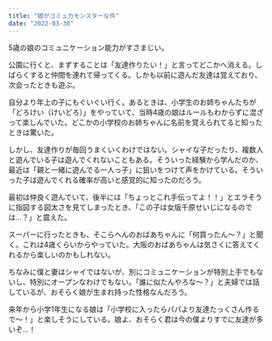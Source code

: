 ```yaml
---
title: "娘がコミュ力モンスターな件"
date: "2022-03-30"
---
```


5歳の娘のコミュニケーション能力がすさまじい。

公園に行くと、まずすることは「友達作りたい！」と言ってどこかへ消える。しばらくすると仲間を連れて帰ってくる。しかも以前に遊んだ友達は覚えており、次会ったときも遊ぶ。

自分より年上の子にもぐいぐい行く。あるときは、小学生のお姉ちゃんたちが「どろけい（けいどろ）」をやっていて、当時4歳の娘はルールもわからずに混ざって楽しんでいた。どこかの小学校のお姉ちゃんに名前を覚えられてると知ったときは驚いた。

しかし、友達作りが毎回うまくいくわけではない。シャイな子だったり、複数人と遊んでいる子は遊んでくれないこともある。そういった経験から学んだのか、最近は「親と一緒に遊んでる一人っ子」に狙いをつけて声をかけている。そういった子は遊んでくれる確率が高いと感覚的に知ったのだろう。

最初は仲良く遊んでいて、後半には「ちょっとこれ手伝ってよ！！」とエラそうに指図する図太さを見てしまったとき、「この子は女版千原せいじになるのでは…？」と震えた。

スーパーに行ったときも、そこらへんのおばあちゃんに「何買ったん〜？」と聞く。これは4歳くらいからやっていた。大阪のおばあちゃんは気さくに答えてくれるから楽しいのかもしれない。

ちなみに僕と妻はシャイではないが、別にコミュニケーションが特別上手でもないし、特別にオープンなわけでもない。「誰に似たんやろな〜？」と夫婦では話しているが、おそらく娘が生まれ持った性格なんだろう。

来年から小学1年生になる娘は「小学校に入ったらパパより友達たっくさん作るで〜！」と楽しそうにしている。娘よ、おそらく君は今の僕よりすでに友達が多いぞ…！

